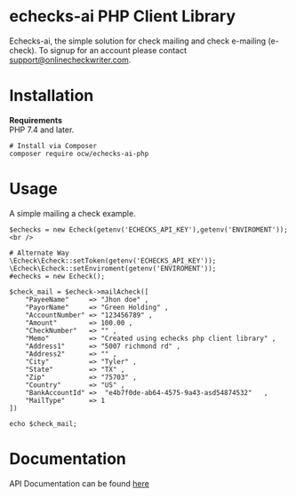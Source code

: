 # echecks-ai PHP Client Library

Echecks-ai, the simple solution for check mailing and check e-mailing (e-check). To signup for an account please contact support@onlinecheckwriter.com.


# Installation 
**Requirements** <br />
  PHP 7.4 and later. <br /> 
  
```
# Install via Composer
composer require ocw/echecks-ai-php
``` 
# Usage
A simple mailing a check example.

```
$echecks = new Echeck(getenv('ECHECKS_API_KEY'),getenv('ENVIROMENT')); <br />

# Alternate Way
\Echeck\Echeck::setToken(getenv('ECHECKS_API_KEY'));  
\Echeck\Echeck::setEnviroment(getenv('ENVIROMENT')); 
#echecks = new Echeck(); 

$check_mail = $echeck->mailAcheck([
    "PayeeName"     => "Jhon doe" ,
    "PayorName"     => "Green Holding" ,
    "AccountNumber" => "123456789" ,
    "Amount"        => 100.00 ,
    "CheckNumber"   => "" ,
    "Memo"          => "Created using echecks php client library" ,
    "Address1"      => "5007 richmond rd" ,
    "Address2"      => "" ,
    "City"          => "Tyler" ,
    "State"         => "TX" ,
    "Zip"           => "75703" ,
    "Country"       => "US" ,
    "BankAccountId" =>  "e4b7f0de-ab64-4575-9a43-asd54874532"   ,                                              
    "MailType"      => 1
])

echo $check_mail;

```

# Documentation
API Documentation can be found [here](https://documenter.getpostman.com/view/18604937/UzXKWz15)

